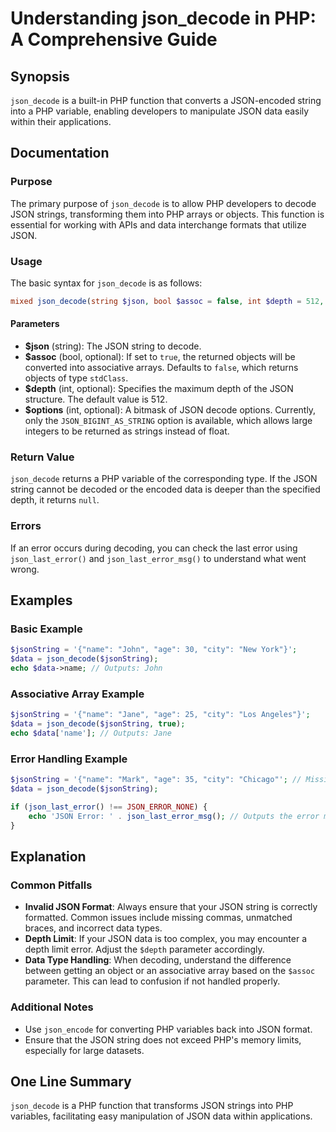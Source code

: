 <!--
Meta Description: # Understanding json_decode in PHP: A Comprehensive Guide ## Synopsis `json_decode` is a built-in PHP function that converts a JSON-encoded string int...
Meta Keywords: json, php, data, json_decode, string
-->

# Understanding json_decode in PHP: A Comprehensive Guide

## Synopsis
`json_decode` is a built-in PHP function that converts a JSON-encoded string into a PHP variable, enabling developers to manipulate JSON data easily within their applications.

## Documentation

### Purpose
The primary purpose of `json_decode` is to allow PHP developers to decode JSON strings, transforming them into PHP arrays or objects. This function is essential for working with APIs and data interchange formats that utilize JSON.

### Usage
The basic syntax for `json_decode` is as follows:

```php
mixed json_decode(string $json, bool $assoc = false, int $depth = 512, int $options = 0);
```

#### Parameters
- **$json** (string): The JSON string to decode.
- **$assoc** (bool, optional): If set to `true`, the returned objects will be converted into associative arrays. Defaults to `false`, which returns objects of type `stdClass`.
- **$depth** (int, optional): Specifies the maximum depth of the JSON structure. The default value is 512.
- **$options** (int, optional): A bitmask of JSON decode options. Currently, only the `JSON_BIGINT_AS_STRING` option is available, which allows large integers to be returned as strings instead of float.

### Return Value
`json_decode` returns a PHP variable of the corresponding type. If the JSON string cannot be decoded or the encoded data is deeper than the specified depth, it returns `null`.

### Errors
If an error occurs during decoding, you can check the last error using `json_last_error()` and `json_last_error_msg()` to understand what went wrong.

## Examples

### Basic Example
```php
$jsonString = '{"name": "John", "age": 30, "city": "New York"}';
$data = json_decode($jsonString);
echo $data->name; // Outputs: John
```

### Associative Array Example
```php
$jsonString = '{"name": "Jane", "age": 25, "city": "Los Angeles"}';
$data = json_decode($jsonString, true);
echo $data['name']; // Outputs: Jane
```

### Error Handling Example
```php
$jsonString = '{"name": "Mark", "age": 35, "city": "Chicago"'; // Missing closing brace
$data = json_decode($jsonString);

if (json_last_error() !== JSON_ERROR_NONE) {
    echo 'JSON Error: ' . json_last_error_msg(); // Outputs the error message
}
```

## Explanation

### Common Pitfalls
- **Invalid JSON Format**: Always ensure that your JSON string is correctly formatted. Common issues include missing commas, unmatched braces, and incorrect data types.
- **Depth Limit**: If your JSON data is too complex, you may encounter a depth limit error. Adjust the `$depth` parameter accordingly.
- **Data Type Handling**: When decoding, understand the difference between getting an object or an associative array based on the `$assoc` parameter. This can lead to confusion if not handled properly.

### Additional Notes
- Use `json_encode` for converting PHP variables back into JSON format.
- Ensure that the JSON string does not exceed PHP's memory limits, especially for large datasets.

## One Line Summary
`json_decode` is a PHP function that transforms JSON strings into PHP variables, facilitating easy manipulation of JSON data within applications.